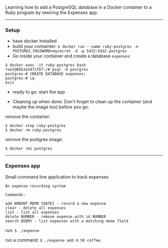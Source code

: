 Learning how to add a PostgreSQL database in a Docker container to a
Ruby program by rewiring the Expenses app.

***
### Setup

- have docker installed
- build your containter:
  `$ docker run --name ruby-postgres -e POSTGRES_PASSWORD=mysecret -d -p 5432:5432 postgres`
- Go inside your container and create a database `expenses`:
```
$ docker exec -it ruby-postgres bash
root@05b3a3471f6f:/# psql -U postgres
postgres-# CREATE DATABASE expenses;
postgres-# \q
exit
```
- ready to go: start the app

- Cleaning up when done:
Don't forget to clean up the container (and maybe the image too) before you go:

remove the container:
```
$ docker stop ruby-postgres
$ docker rm ruby-postgres
```
remove the postgres image:
```
$ docker rmi postgres
```
***
### Expenses app

Small command line application to track expenses

    An expense recording system

    Commands:

    add AMOUNT MEMO [DATE] - record a new expense
    clear - delete all expenses
    list - list all expenses
    delete NUMBER - remove expense with id NUMBER
    search QUERY - list expenses with a matching memo field


run: `$ ./expense`

run a command: `$ ./expense add 4.50 coffee`




